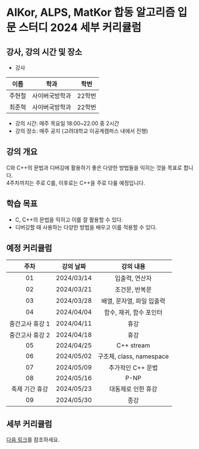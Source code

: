 
# AlKor, ALPS, MatKor 합동 알고리즘 입문 스터디 2024 세부 커리큘럼 

## 강사, 강의 시간 및 장소

* 강사

| 이름 | 학과 | 학번 |  
| :---: | :---------: | :---: |
| 주현철 | 사이버국방학과 | 22학번 |
| 최준혁 | 사이버국방학과 | 22학번 |

* 강의 시간: 매주 목요일 18:00~22:00 중 2시간
* 강의 장소: 매주 공지 (고려대학교 이공계캠퍼스 내에서 진행)

## 강의 개요

C와 C++의 문법과 디버깅에 활용하기 좋은 다양한 방법들을 익히는 것을 목표로 합니다.     
4주차까지는 주로 C를, 이후로는 C++을 주로 다룰 예정입니다.    


## 학습 목표

- C, C++의 문법을 익히고 이를 잘 활용할 수 있다.
- 디버깅할 때 사용하는 다양한 방법을 배우고 이를 적용할 수 있다.

## 예정 커리큘럼

| 주차 | 강의 날짜 |              강의 내용                |
| :--: | :------: |:--------------------------------------------: | 
| 01 | 2024/03/14 | 입출력, 연산자 |
| 02 | 2024/03/21 | 조건문, 반복문 |  |
| 03 | 2024/03/28 | 배열, 문자열, 파일 입출력 |  |
| 04 | 2024/04/04 | 함수, 재귀, 함수 포인터 |  |
| 중간고사 휴강 1 | 2024/04/11 | 휴강 |  |
| 중간고사 휴강 2 | 2024/04/18 | 휴강 |  |
| 05 | 2024/04/25 | C++ stream |  |
| 06 | 2024/05/02 | 구조체, class, namespace |  |
| 07 | 2024/05/09 | 추가적인 C++ 문법  |  |
| 08 | 2024/05/16 | P-NP |  |
| 축제 기간 휴강 | 2024/05/23 | 대동제로 인한 휴강 |  |
| 09 | 2024/05/30 | 종강 |  |

## 세부 커리큘럼

[다음 링크](https://github.com/ALPS-Study/Introduction/blob/master/2024-1R/0x00%20%EC%9E%85%EB%AC%B8%20%EC%8A%A4%ED%84%B0%EB%94%94/2024_syllabus.md)를 참조하세요.
